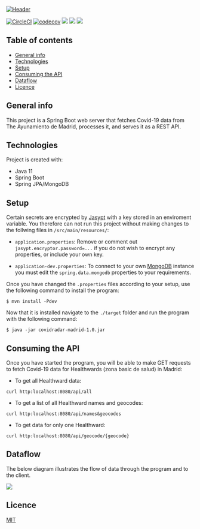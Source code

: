 [![Header](https://i.ibb.co/6nb6M4T/Covid-Radar-Madird.png "Header")](https://covidradarmadrid.es)

[![CircleCI](https://circleci.com/gh/ChrisHilborne/Madrid-Covid-Radar.svg?style=shield&circle-token=efaef2f4e13a7303cc8bba9824c7a92398397433)](https://app.circleci.com/pipelines/github/ChrisHilborne/Madrid-Covid-Radar)
[![codecov](https://codecov.io/gh/ChrisHilborne/Madrid-Covid-Radar/branch/production/graph/badge.svg?token=EGNR5GNVW4)](https://codecov.io/gh/ChrisHilborne/Madrid-Covid-Radar)
![](https://img.shields.io/badge/Java_11-informational?style=flat&logo=java&logoColor=white&color=49464d)
![](https://img.shields.io/badge/Spring_Boot-informational?style=flat&logo=springboot&logoColor=white&color=49464d)
<a href="https://covidradarmadrid.es">
    <img src="https://img.shields.io/badge/Frontend-informational?style=flat&logo=react&logoColor=white&color=49464d">
</a>    



## Table of contents
* [General info](#general-info)
* [Technologies](#technologies)
* [Setup](#setup)
* [Consuming the API](#consuming-the-api)
* [Dataflow](#dataflow)
* [Licence](#licence)

## General info
This project is a Spring Boot web server that fetches Covid-19 data from The Ayunamiento de Madrid, processes it, and serves it as a REST API.
	
## Technologies
Project is created with:
* Java 11
* Spring Boot
* Spring JPA/MongoDB 
	
## Setup
Certain secrets are encrypted by [Jasypt](https://github.com/ulisesbocchio/jasypt-spring-boot) with a key stored in an enviroment variable. You therefore can not run this project without making changes to the follwing files in `/src/main/resources/`:

* `application.properties`:
Remove or comment out `jasypt.encryptor.password=...` if you do not wish to encrypt any properties, or include your own key. 

* `application-dev.properties`:
To connect to your own [MongoDB](https://www.mongodb.com/) instance you must edit the `spring.data.mongodb` properties to your requirements.


Once you have changed the `.properties` files according to your setup, use the following command to install the program:

```
$ mvn install -Pdev
```

Now that it is installed navigate to the `./target` folder and run the program with the following command:

```
$ java -jar covidradar-madrid-1.0.jar
```

## Consuming the API

Once you have started the program, you will be able to make GET requests to fetch Covid-19 data for Healthwards (zona basic de salud) in Madrid:

* To get all Healthward data:
```
curl http:localhost:8080/api/all
```

* To get a list of all Healthward names and geocodes:
```
curl http:localhost:8080/api/names&geocodes
```

* To get data for only one Healthward:
```
curl http:localhost:8080/api/geocode/{geocode}
``` 

## Dataflow

The below diagram illustrates the flow of data through the program and to the client.

<img src="https://i.ibb.co/7n0ZWp4/Madrid-Covid-Radar-Data-Flow-2.png" style="max-height: 790px">



## Licence
[MIT](https://github.com/ChrisHilborne/Madrid-Covid-Radar/blob/production/LICENCE)
